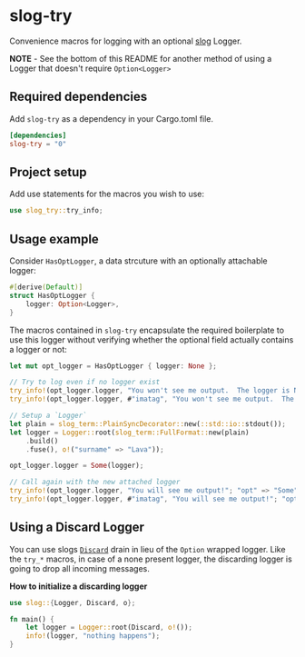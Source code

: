 # slog-try
Convenience macros for logging with an optional [slog](https://github.com/slog-rs/slog) Logger.

**NOTE** - See the bottom of this README for another method of using a Logger that doesn't require `Option<Logger>`

## Required dependencies
Add `slog-try` as a dependency in your Cargo.toml file.

```toml
[dependencies]
slog-try = "0"
```

## Project setup
Add use statements for the macros you wish to use:

```rust
use slog_try::try_info;
```

## Usage example

Consider `HasOptLogger`, a data strcuture with an optionally attachable logger:

```rust
#[derive(Default)]
struct HasOptLogger {
    logger: Option<Logger>,
}
```

The macros contained in `slog-try` encapsulate the required boilerplate to use this logger without verifying whether the optional field actually contains a logger or not:

```rust
let mut opt_logger = HasOptLogger { logger: None };

// Try to log even if no logger exist
try_info!(opt_logger.logger, "You won't see me output.  The logger is None."; "opt" => "None");
try_info!(opt_logger.logger, #"imatag", "You won't see me output.  The logger is None."; "opt" => "None");

// Setup a `Logger`
let plain = slog_term::PlainSyncDecorator::new(::std::io::stdout());
let logger = Logger::root(slog_term::FullFormat::new(plain)
    .build()
    .fuse(), o!("surname" => "Lava"));

opt_logger.logger = Some(logger);

// Call again with the new attached logger
try_info!(opt_logger.logger, "You will see me output!"; "opt" => "Some");
try_info!(opt_logger.logger, #"imatag", "You will see me output!"; "opt" => "Some");
```

## Using a Discard Logger
You can use slogs [`Discard`](https://docs.rs/slog/2.5.1/slog/struct.Discard.html) drain in lieu of the `Option` wrapped logger. Like the `try_*` macros, in case of a none present logger, the discarding logger is going to drop all incoming messages.

**How to initialize a discarding logger**
```rust
use slog::{Logger, Discard, o};

fn main() {
    let logger = Logger::root(Discard, o!());
    info!(logger, "nothing happens");
}
```
